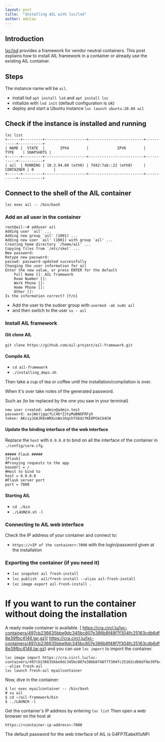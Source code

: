 ```yaml
---
layout: post
title:  "Installing AIL with lxc/lxd"
author: adulau
---
```



## Introduction

[lxc/lxd](https://linuxcontainers.org/) provides a framework for vendor neutral containers. This post explains how to install AIL framework in a container or already use the existing AIL container.

## Steps
The instance name will be `ail`.

- install lxd `apt install lxd` and `apt install lxc`
- initialize with `lxd init` (default configuration is ok)
- deploy and start a Ubuntu instance `lxc launch ubuntu:20.04 ail`

## Check if the instance is installed and running

~~~~
lxc list
+------+---------+-------------------+-------------------------+-----------+-----------+
| NAME |  STATE  |       IPV4        |             IPV6        |   TYPE    | SNAPSHOTS |
+------+---------+-------------------+-------------------------+-----------+-----------+
| ail  | RUNNING | 10.3.94.60 (eth0) | fd42:7ab::22 (eth0)     | CONTAINER | 0         |
+------+---------+-------------------+-------------------------+-----------+-----------+
~~~~

## Connect to the shell of the AIL container

`lxc exec ail -- /bin/bash`

### Add an ail user in the container

~~~~
root@ail:~# adduser ail
Adding user `ail' ...
Adding new group `ail' (1001) ...
Adding new user `ail' (1001) with group `ail' ...
Creating home directory `/home/ail' ...
Copying files from `/etc/skel' ...
New password: 
Retype new password: 
passwd: password updated successfully
Changing the user information for ail
Enter the new value, or press ENTER for the default
	Full Name []: AIL framework
	Room Number []: 
	Work Phone []: 
	Home Phone []: 
	Other []: 
Is the information correct? [Y/n] 
~~~~

- Add the user to the sudoer group with `usermod -aG sudo ail`
- and then switch to the user `su - ail`

### Install AIL framework

#### Git clone AIL

`git clone https://github.com/ail-project/ail-framework.git`

#### Compile AIL

- `cd ail-framework`
- `./installing_deps.sh` 

Then take a cup of tea or coffee until the installation/compilation is over.

When it's over take notes of the generated password.

Such as (to be replaced by the one you saw in your terminal)

~~~~
new user created: admin@admin.test
password: aviWe)jgqcfLC4b*ZJtyMaBNOFRFyh
token: AKciyJGAJK8sWRXusWx3XqshTS6dz7KE8PGkC64CW
~~~~

#### Update the binding interface of the web interface

Replace the `host` with `0.0.0.0` to bind on all the interface of the container in `./config/core.cfg`.

~~~~
##### Flask #####
[Flask]
#Proxying requests to the app
baseUrl = /
#Host to bind to
host = 0.0.0.0 
#Flask server port
port = 7000
~~~~

#### Starting AIL

- `cd ./bin`
- `./LAUNCH.sh -l`

### Connecting to AIL web interface

Check the IP address of your container and connect to:

- `https://<IP of the container>:7000` with the login/password given at the installation

### Exporting the container (if you need it)

- `lxc snapshot ail fresh-install`
- `lxc publish  ail/fresh-install --alias ail-fresh-install`
- `lxc image export ail-fresh-install .`

# If you want to run the container without doing the installation

A ready made container is available. [
https://cra.circl.lu/lxc-containers/497cb236635bbe9dc345bc807e386b8f48f7f304fc25163cdb6df8e39fbc4146.tar.gz](
https://cra.circl.lu/lxc-containers/497cb236635bbe9dc345bc807e386b8f48f7f304fc25163cdb6df8e39fbc4146.tar.gz) and you can use `lxc import` to import the container.

```
lxc image import https://cra.circl.lu/lxc-containers/497cb236635bbe9dc345bc807e386b8f48f7f304fc25163cdb6df8e39fbc4146.tar.gz --alias fresh-ail
lxc launch fresh-ail myailcontainer
```

Now, dive in the container:
```
$ lxc exec myailcontainer -- /bin/bash
# su ail
$ cd ~/ail-framework/bin
$ ../LAUNCH -l
```
Get the container's IP address by entering `lxc list`
Then open a web browser on the host at
```
https://<container-ip-address>:7000
```

The default password for the web interface of AIL is G4FP7EabeXfuNPi
